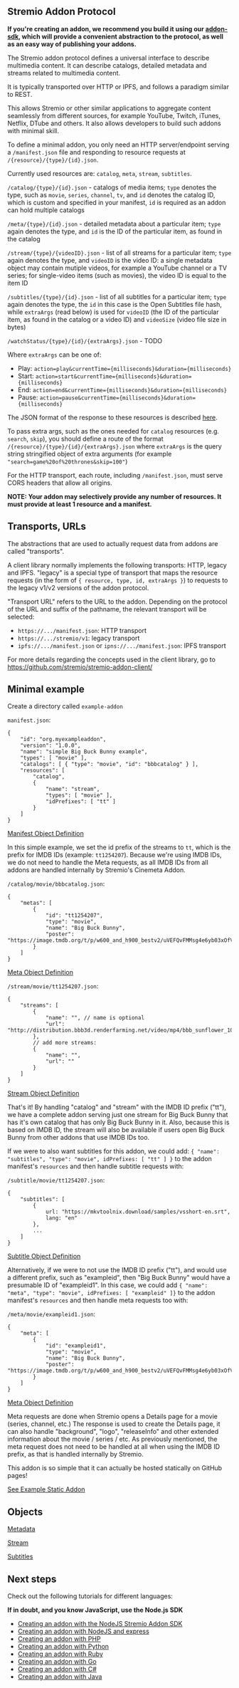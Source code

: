 
## Stremio Addon Protocol

**If you're creating an addon, we recommend you build it using our [addon-sdk](https://github.com/Stremio/stremio-addon-sdk), which will provide a convenient abstraction to the protocol, as well as an easy way of publishing your addons.**

The Stremio addon protocol defines a universal interface to describe multimedia content. It can describe catalogs, detailed metadata and streams related to multimedia content.

It is typically transported over HTTP or IPFS, and follows a paradigm similar to REST.

This allows Stremio or other similar applications to aggregate content seamlessly from different sources, for example YouTube, Twitch, iTunes, Netflix, DTube and others. It also allows developers to build such addons with minimal skill.

To define a minimal addon, you only need an HTTP server/endpoint serving a `/manifest.json` file and responding to resource requests at `/{resource}/{type}/{id}.json`.

Currently used resources are: `catalog`, `meta`, `stream`, `subtitles`.

`/catalog/{type}/{id}.json` - catalogs of media items; `type` denotes the type, such as `movie`, `series`, `channel`, `tv`, and `id` denotes the catalog ID, which is custom and specified in your manifest, `id` is required as an addon can hold multiple catalogs

`/meta/{type}/{id}.json` - detailed metadata about a particular item; `type` again denotes the type, and `id` is the ID of the particular item, as found in the catalog

`/stream/{type}/{videoID}.json` - list of all streams for a particular item; `type` again denotes the type, and `videoID` is the video ID: a single metadata object may contain mutiple videos, for example a YouTube channel or a TV series; for single-video items (such as movies), the video ID is equal to the item ID

`/subtitles/{type}/{id}.json` - list of all subtitles for a particular item; `type` again denotes the type, the `id` in this case is the Open Subtitles file hash, while `extraArgs` (read below) is used for `videoID` (the ID of the particular item, as found in the catalog or a video ID) and `videoSize` (video file size in bytes)

`/watchStatus/{type}/{id}/{extraArgs}.json` - TODO

Where `extraArgs` can be one of:
- Play: `action=play&currentTime={milliseconds}&duration={milliseconds}`
- Start: `action=start&currentTime={milliseconds}&duration={milliseconds}`
- End: `action=end&currentTime={milliseconds}&duration={milliseconds}`
- Pause: `action=pause&currentTime={milliseconds}&duration={milliseconds}`

The JSON format of the response to these resources is described [here](./api/responses/).

To pass extra args, such as the ones needed for `catalog` resources (e.g. `search`, `skip`), you should define a route of the format `/{resource}/{type}/{id}/{extraArgs}.json` where `extraArgs` is the query string stringified object of extra arguments (for example `"search=game%20of%20thrones&skip=100"`)

For the HTTP transport, each route, including `/manifest.json`, must serve CORS headers that allow all origins.

**NOTE: Your addon may selectively provide any number of resources. It must provide at least 1 resource and a manifest.**

## Transports, URLs

The abstractions that are used to actually request data from addons are called "transports".

A client library normally implements the following transports: HTTP, legacy and IPFS. "legacy" is a special type of transport that maps the resource requests (in the form of `{ resource, type, id, extraArgs }`) to requests to the legacy v1/v2 versions of the addon protocol.

"Transport URL" refers to the URL to the addon. Depending on the protocol of the URL and suffix of the pathname, the relevant transport will be selected:

* `https://.../manifest.json`: HTTP transport
* `https://.../stremio/v1`: legacy transport
* `ipfs://.../manifest.json` or `ipns://.../manifest.json`: IPFS transport

For more details regarding the concepts used in the client library, go to https://github.com/stremio/stremio-addon-client/

## Minimal example

Create a directory called `example-addon`


`manifest.json`:

```
{
    "id": "org.myexampleaddon",
    "version": "1.0.0",
    "name": "simple Big Buck Bunny example",
    "types": [ "movie" ],
    "catalogs": [ { "type": "movie", "id": "bbbcatalog" } ],
    "resources": [
        "catalog",
        {
            "name": "stream",
            "types": [ "movie" ],
            "idPrefixes": [ "tt" ]
        }
    ]
}
```

[Manifest Object Definition](./api/responses/manifest.md)

In this simple example, we set the id prefix of the streams to `tt`, which is the prefix for IMDB IDs (example: `tt1254207`).
Because we're using IMDB IDs, we do not need to handle the Meta requests, as all IMDB IDs from all addons are handled
internally by Stremio's Cinemeta Addon.


`/catalog/movie/bbbcatalog.json`:

```
{
    "metas": [
        {
            "id": "tt1254207",
            "type": "movie",
            "name": "Big Buck Bunny",
            "poster": "https://image.tmdb.org/t/p/w600_and_h900_bestv2/uVEFQvFMMsg4e6yb03xOfVsDz4o.jpg"
        }
    ]
}
```

[Meta Object Definition](./api/responses/meta.md)


`/stream/movie/tt1254207.json`:

```
{
    "streams": [
        {
            "name": "", // name is optional
            "url": "http://distribution.bbb3d.renderfarming.net/video/mp4/bbb_sunflower_1080p_30fps_normal.mp4"
        },
        // add more streams:
        {
            "name": "",
            "url": ""
        }
    ]
}
```

[Stream Object Definition](./api/responses/stream.md)

That's it! By handling "catalog" and "stream" with the IMDB ID prefix ("tt"), we have a complete addon serving just one stream
for Big Buck Bunny that has it's own catalog that has only Big Buck Bunny in it. Also, because this is based on IMDB ID, the
stream will also be available if users open Big Buck Bunny from other addons that use IMDB IDs too.


If we were to also want subtitles for this addon, we could add: `{ "name": "subtitles", "type": "movie", idPrefixes: [ "tt" ] }`
to the addon manifest's `resources` and then handle subtitle requests with:

`/subtitle/movie/tt1254207.json`:

```
{
    "subtitles": [
        {
            url: "https://mkvtoolnix.download/samples/vsshort-en.srt",
            lang: "en"
        },
        ...
    ]
}
```

[Subtitle Object Definition](./api/responses/subtitles.md)


Alternatively, if we were to not use the IMDB ID prefix ("tt"), and would use a different prefix, such as "exampleid", then "Big Buck
Bunny" would have a presumable ID of "exampleid1". In this case, we could add `{ "name": "meta", "type": "movie", idPrefixes: [ "exampleid" ]}`
to the addon manifest's `resources` and then handle meta requests too with:


`/meta/movie/exampleid1.json`:

```
{
    "meta": [
        {
            "id": "exampleid1",
            "type": "movie",
            "name": "Big Buck Bunny",
            "poster": "https://image.tmdb.org/t/p/w600_and_h900_bestv2/uVEFQvFMMsg4e6yb03xOfVsDz4o.jpg"
        }
    ]
}
```

[Meta Object Definition](./api/responses/meta.md)

Meta requests are done when Stremio opens a Details page for a movie (series, channel, etc.) The response is used to create the Details page, it can also handle "background", "logo", "releaseInfo" and other extended information about the movie / series / etc. As previously mentioned, the meta request does not need to be handled at all when using the IMDB
ID prefix, as that is handled internally by Stremio.


This addon is so simple that it can actually be hosted statically on GitHub pages!

[See Example Static Addon](https://github.com/Stremio/stremio-static-addon-example)


## Objects

[Metadata](./api/responses/meta.md)

[Stream](./api/responses/stream.md)

[Subtitles](./api/responses/subtitles.md)


## Next steps

Check out the following tutorials for different languages:

**If in doubt, and you know JavaScript, use the Node.js SDK**

* [Creating an addon with the NodeJS Stremio Addon SDK](https://github.com/Stremio/addon-helloworld)
* [Creating an addon with NodeJS and express](https://github.com/Stremio/addon-helloworld-express)
* [Creating an addon with PHP](https://github.com/Stremio/stremio-php-addon-example)
* [Creating an addon with Python](https://github.com/stremio/addon-helloworld-python)
* [Creating an addon with Ruby](https://github.com/stremio/addon-helloworld-ruby)
* [Creating an addon with Go](https://github.com/stremio/addon-helloworld-go)
* [Creating an addon with C#](https://github.com/stremio/addon-helloworld-csharp)
* [Creating an addon with Java](https://github.com/stremio/addon-helloworld-java)
